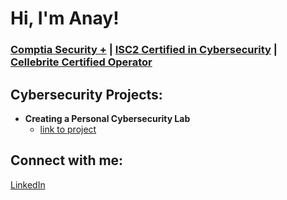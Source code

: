 <h1>Hi, I'm Anay! <br/>
  <h3><a href="https://www.credly.com/badges/e93d9982-45bd-4b9f-b442-0f0ebbfce433/public_url">Comptia Security +</a> | <a href="https://www.credly.com/badges/e5e8b771-e63b-4e52-b124-70f0f6caae9e/public_url">ISC2 Certified in Cybersecurity</a> | <a href="https://www.linkedin.com/in/anay-patel/details/certifications/1743714533484/single-media-viewer/?profileId=ACoAADKtF6sBY-gvqjjOY6xhBdTjQ77uTjnLCCs">Cellebrite Certified Operator</a></h3>
  
<h2>Cybersecurity Projects:</h2>

- <b>Creating a Personal Cybersecurity Lab</b>
  - [link to project](https://github.com/anaypatel4/cyberlab)

<h2>Connect with me:</h2>

<p><a href="https://www.linkedin.com/in/anay-patel">LinkedIn</a></p>
